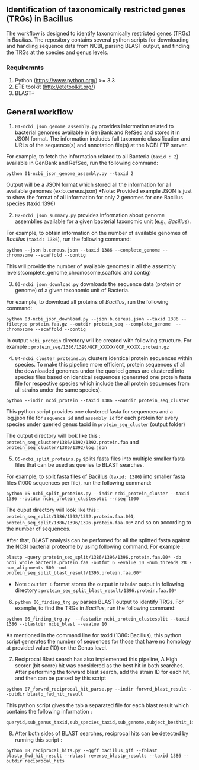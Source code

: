 ## Identification of taxonomically restricted genes (TRGs) in Bacillus 

The workflow is designed to identify taxonomically restricted genes (TRGs) in *Bacillus*. The repository contains several python scripts for downloading and handling sequence data from NCBI, parsing BLAST output, and finding the TRGs at the species and genus levels.

### Requiremnts
1. Python (https://www.python.org/) >= 3.3
2. ETE toolkit (http://etetoolkit.org/)
3. BLAST+ 

## General workflow

1. `01-ncbi_json_genome_assembly.py` provides information related to bacterial genomes available in GenBank and RefSeq and stores it in JSON format. The information includes full taxonomic classification and URLs of the sequence(s) and annotation file(s) at the NCBI FTP server.

For example, to fetch the information related to all Bacteria (`taxid : 2`) available in GenBank and RefSeq, run the following command: 

```
python 01-ncbi_json_genome_assembly.py --taxid 2 
```

Output will be a JSON format which stored all the information for all available genomes (ex:b.cereus.json) 
*Note: Provided example JSON is just to show the format of all information for only 2 genomes for one Bacillus species (taxid:1396)

2. `02-ncbi_json_summary.py` provides information about genome assemblies available for a given bacterial taxonomic unit (e.g., *Bacillus*).

For example, to obtain information on the number of available genomes of *Bacillus* (`taxid: 1386`), run the following command:

```
python --json b.cereus.json --taxid 1386 --complete_genome --chromosome --scaffold --contig
```

This will provide the number of available genomes in all the assembly levels(complete_genome,chromosome,scaffold and contig)


3. `03-ncbi_json_download.py` downloads the sequence data (protein or genome) of a given taxonomic unit of Bacteria.

For example, to download all proteins of *Bacillus*, run the following command: 

```
python 03-ncbi_json_download.py --json b.cereus.json --taxid 1386 --filetype protein.faa.gz --outdir protein_seq --complete_genome  --chromosome --scaffold --contig
```

In output `ncbi_protein` directory will be created with following structure. For example : `protein_seq/1386/1396/GCF_XXXXX/GCF_XXXXX.protein.gz`


4. `04-ncbi_cluster_proteins.py` clusters identical protein sequences within species. To make this pipeline more efficient, protein sequences of all the downloaded genomes under the queried genus are clustered into species files based on identical sequences (generated one protein fasta file for respective species which include the all protein sequences from all strains under the same species).

``` 
python --indir ncbi_protein --taxid 1386 --outdir protein_seq_cluster
```
This python script provides one clustered fasta for sequences and a log.json file for `sequence id` and `assembly id` for each protein for every species under queried genus taxid in `protein_seq_cluster` (output folder)

The output directory will look like this : `protein_seq_cluster/1386/1392/1392.protein.faa` and  `protein_seq_cluster/1386/1392/log.json` 


5. `05-ncbi_split_proteins.py` splits fasta files into multiple smaller fasta files that can be used as queries to BLAST searches.

For example, to split fasta files of Bacillus (`taxid: 1386`) into smaller fasta files (1000 sequences per file), run the following command:

```
python 05-ncbi_split_proteins.py --indir ncbi_protein_cluster --taxid 1386 --outdir ncbi_protein_clustesplit --nseq 1000 
```

The ouput directory will look like this : `protein_seq_split/1386/1392/1392.protein.faa.001`, `protein_seq_split/1386/1396/1396.protein.faa.00*` and so on according to the number of sequences. 

After that, BLAST analysis can be perfomed for all the splitted fasta against the NCBI bacterial proteome by using following command. For example :
 
```blastp -query protein_seq_split/1386/1396/1396.protein.faa.00* -db ncbi_whole_bacteria.protein.faa -outfmt 6 -evalue 10 -num_threads 28 -num_alignments 500 -out protein_seq_split_blast_result/1396.protein.faa.00*```

* Note : `outfmt 6` format stores the output in tabular output in following directory : ```protein_seq_split_blast_result/1396.protein.faa.00*```

6. `python 06_finding_trg.py` parses BLAST output to identify TRGs. 
For example, to find the TRGs in *Bacillus*, run the following command: 

``` 
python 06_finding_trg.py  --fastadir ncbi_protein_clustesplit --taxid 1386 --blastdir ncbi_blast --evalue 10
```
As mentioned in the command line for taxid (1386: Bacillus), this python script generates the number of sequences for those that have no homology at provided value (10) on the Genus level. 


7. Reciprocal Blast search has also implemented this pipeline, A High scorer (bit score) hit was considered as the best hit in both searches. After performing the forward blast search, add the strain ID for each hit, and then can be parsed by this script

```
python 07_forwrd_reciprocal_hit_parse.py --indir forwrd_blast_result --outdir blastp_fwd_hit_result

```
This python script gives the tab a separated file for each blast result which contains the following information : 
``` 
queryid,sub_genus_taxid,sub_species_taxid,sub_genome,subject_besthit_ids
```
8. After both sides of BLAST searches, reciprocal hits can be detected by running this script :

```
python 08_reciprocal_hits.py --qgff bacillus_gff --fblast blastp_fwd_hit_result --rblast reverse_blastp_results --taxid 1386 --outdir reciprocal_hits

```